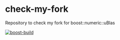 # check-my-fork
Repository to check my fork for boost::numeric::uBlas

[![boost-build](https://github.com/shikharvashistha/check-my-fork/actions/workflows/boost-build.yml/badge.svg?branch=main)](https://github.com/shikharvashistha/check-my-fork/actions/workflows/boost-build.yml)
